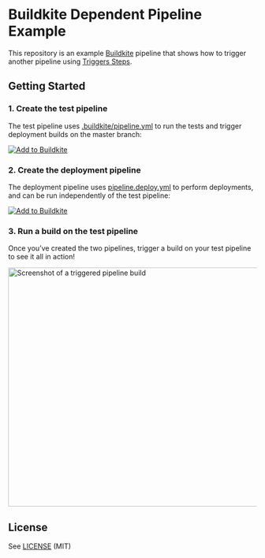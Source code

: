# Buildkite Dependent Pipeline Example

This repository is an example [Buildkite](https://buildkite.com/) pipeline that shows how to trigger another pipeline using [Triggers Steps](https://buildkite.com/docs/pipelines/trigger-step).

## Getting Started

### 1. Create the test pipeline

The test pipeline uses [.buildkite/pipeline.yml](.buildkite/pipeline.yml) to run the tests and trigger deployment builds on the master branch:

[![Add to Buildkite](https://buildkite.com/button.svg)](https://buildkite.com/new?template=https://github.com/buildkite/dependent-pipeline-example/tree/master/templates/test)

### 2. Create the deployment pipeline

The deployment pipeline uses [pipeline.deploy.yml](.buildkite/pipeline.deploy.yml) to perform deployments, and can be run independently of the test pipeline:

[![Add to Buildkite](https://buildkite.com/button.svg)](https://buildkite.com/new?template=https://github.com/buildkite/dependent-pipeline-example/tree/master/templates/deploy)

### 3. Run a build on the test pipeline

Once you’ve created the two pipelines, trigger a build on your test pipeline to see it all in action!

<img src="screenshot.png" alt="Screenshot of a triggered pipeline build" width="734" height="485">

## License

See [LICENSE](LICENSE) (MIT)
